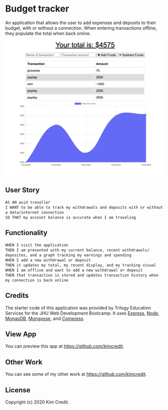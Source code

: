 # Budget tracker
An application that allows the user to add expenses and deposits to their budget, with or without a connection. When entering transactions offline, they populate 
the total when back online.

<kbd>
<img src="images/example.png" width="700">
</kbd>

## User Story 
```
AS AN avid traveller
I WANT to be able to track my withdrawals and deposits with or without a data/internet connection
SO THAT my account balance is accurate when I am traveling
```

## Functionality 
```
WHEN I visit the application
THEN I am presented with my current balance, recent withdrawals/ deposites, and a graph tracking my earnings and spending
WHEN I add a new withdrawal or deposit
THEN it updates my total, my recent display, and my tracking visual
WHEN I am offline and want to add a new withdrawal or deposit
THEN that transaction is stored and updates transaction history when my connection is back online
```

## Credits
The starter code of this application was provided by Trilogy Education Services for the JHU Web Development Bootcamp. It uses
[Express](https://www.npmjs.com/package/express), [Node](https://nodejs.org/en/), [MongoDB](https://www.mongodb.com/), [Mongoose](https://www.npmjs.com/package/mongoose/), and [Compress](https://www.npmjs.com/package/compression).

## View App
You can preview this app at <https://github.com/kimcredit>.    

## Other Work
You can see some of my other work at <https://github.com/kimcredit>.    

## License
Copyright (c) 2020 Kim Credit.
